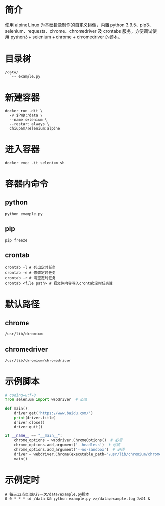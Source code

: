 # 简介
使用 alpine Linux 为基础镜像制作的自定义镜像，内置 python 3.9.5、pip3、selenium、requests、chrome、chromedriver 及 crontabs 服务，方便调试使用 python3 + selenium + chrome + chromedriver 的脚本。
# 目录树
```text
/data/
  `-- example.py
```
# 新建容器
```shell
docker run -dit \
  -v $PWD:/data \
  --name selenium \
  --restart always \
  chiupam/selenium:alpine
```
# 进入容器
```shell
docker exec -it selenium sh
```
# 容器内命令
## python
```shell
python example.py
```
## pip
```shell
pip freeze
```
## crontab
```shell
crontab -l # 列出定时任务
crontab -e # 修改定时任务
crontab -r # 清空定时任务
crontab <file path> # 把文件内容写入crontab定时任务蹱
```
# 默认路径
## chrome
`/usr/lib/chromium`
## chromedriver
`/usr/lib/chromium/chromedriver`
# 示例脚本
```python
# coding=utf-8
from selenium import webdriver  # 必须

def main():
    driver.get('https://www.baidu.com/')
    print(driver.title)
    driver.close()
    driver.quit()

if __name__ == "__main__":
    chrome_options = webdriver.ChromeOptions()  # 必须
    chrome_options.add_argument('--headless')  # 必须
    chrome_options.add_argument('--no-sandbox')  # 必须
    driver = webdriver.Chrome(executable_path='/usr/lib/chromium/chromedriver', options=chrome_options)  # 必须
    main()

```
# 示例定时
```shell
# 每天12点自动执行一次/data/example.py脚本
0 0 * * * cd /data && python example.py >>/data/example.log 2>&1 &
```
